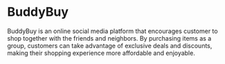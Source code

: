 # BuddyBuy
BuddyBuy is an online social media platform that encourages customer to shop together with the friends and neighbors. By purchasing items as a group, customers can take advantage of exclusive deals and discounts, making their shopping experience more affordable and enjoyable. 
